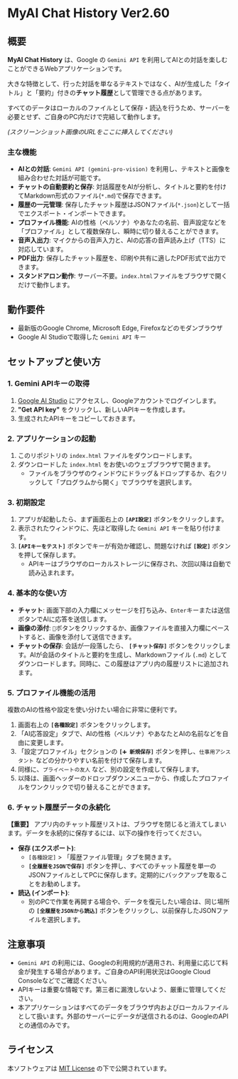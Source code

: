 # MyAI Chat History Ver2.60

## 概要

**MyAI Chat History** は、Google の `Gemini API` を利用してAIとの対話を楽しむことができるWebアプリケーションです。

大きな特徴として、行った対話を単なるテキストではなく、AIが生成した「タイトル」と「要約」付きの**チャット履歴**として管理できる点があります。

すべてのデータはローカルのファイルとして保存・読込を行うため、サーバーを必要とせず、ご自身のPC内だけで完結して動作します。

  
*(スクリーンショット画像のURLをここに挿入してください)*

### 主な機能

-   **AIとの対話**: `Gemini API (gemini-pro-vision)` を利用し、テキストと画像を組み合わせた対話が可能です。
-   **チャットの自動要約と保存**: 対話履歴をAIが分析し、タイトルと要約を付けてMarkdown形式のファイル(`*.md`)で保存できます。
-   **履歴の一元管理**: 保存したチャット履歴はJSONファイル(`*.json`)として一括でエクスポート・インポートできます。
-   **プロファイル機能**: AIの性格（ペルソナ）やあなたの名前、音声設定などを「プロファイル」として複数保存し、瞬時に切り替えることができます。
-   **音声入出力**: マイクからの音声入力と、AIの応答の音声読み上げ（TTS）に対応しています。
-   **PDF出力**: 保存したチャット履歴を、印刷や共有に適したPDF形式で出力できます。
-   **スタンドアロン動作**: サーバー不要。`index.html`ファイルをブラウザで開くだけで動作します。

## 動作要件

-   最新版のGoogle Chrome, Microsoft Edge, Firefoxなどのモダンブラウザ
-   Google AI Studioで取得した `Gemini API` キー

## セットアップと使い方

### 1. Gemini APIキーの取得

1.  [Google AI Studio](https://aistudio.google.com/) にアクセスし、Googleアカウントでログインします。
2.  **"Get API key"** をクリックし、新しいAPIキーを作成します。
3.  生成されたAPIキーをコピーしておきます。

### 2. アプリケーションの起動

1.  このリポジトリの `index.html` ファイルをダウンロードします。
2.  ダウンロードした `index.html` をお使いのウェブブラウザで開きます。
    -   ファイルをブラウザのウィンドウにドラッグ＆ドロップするか、右クリックして「プログラムから開く」でブラウザを選択します。

### 3. 初期設定

1.  アプリが起動したら、まず画面右上の **`[API設定]`** ボタンをクリックします。
2.  表示されたウィンドウに、先ほど取得した `Gemini API` キーを貼り付けます。
3.  **`[APIキーをテスト]`** ボタンでキーが有効か確認し、問題なければ **`[設定]`** ボタンを押して保存します。
    -   APIキーはブラウザのローカルストレージに保存され、次回以降は自動で読み込まれます。

### 4. 基本的な使い方

-   **チャット**: 画面下部の入力欄にメッセージを打ち込み、`Enter`キーまたは送信ボタンでAIに応答を送信します。
-   **画像の添付**: `📎`ボタンをクリックするか、画像ファイルを直接入力欄にペーストすると、画像を添付して送信できます。
-   **チャットの保存**: 会話が一段落したら、 **`[チャット保存]`** ボタンをクリックします。AIが会話のタイトルと要約を生成し、Markdownファイル (`.md`) としてダウンロードします。同時に、この履歴はアプリ内の履歴リストに追加されます。

### 5. プロファイル機能の活用

複数のAIの性格や設定を使い分けたい場合に非常に便利です。

1.  画面右上の **`[各種設定]`** ボタンをクリックします。
2.  「AI応答設定」タブで、AIの性格（ペルソナ）やあなたとAIの名前などを自由に変更します。
3.  「設定プロファイル」セクションの **`[➕ 新規保存]`** ボタンを押し、`仕事用アシスタント` などの分かりやすい名前を付けて保存します。
4.  同様に、`プライベートの友人` など、別の設定を作成して保存します。
5.  以降は、画面ヘッダーのドロップダウンメニューから、作成したプロファイルをワンクリックで切り替えることができます。

### 6. チャット履歴データの永続化

**【重要】** アプリ内のチャット履歴リストは、ブラウザを閉じると消えてしまいます。データを永続的に保存するには、以下の操作を行ってください。

-   **保存 (エクスポート)**:
    -   `[各種設定]` > 「履歴ファイル管理」タブを開きます。
    -   **`[全履歴をJSONで保存]`** ボタンを押し、すべてのチャット履歴を単一のJSONファイルとしてPCに保存します。定期的にバックアップを取ることをお勧めします。
-   **読込 (インポート)**:
    -   別のPCで作業を再開する場合や、データを復元したい場合は、同じ場所の **`[全履歴をJSONから読込]`** ボタンをクリックし、以前保存したJSONファイルを選択します。

## 注意事項

-   `Gemini API` の利用には、Googleの利用規約が適用され、利用量に応じて料金が発生する場合があります。ご自身のAPI利用状況はGoogle Cloud Consoleなどでご確認ください。
-   APIキーは重要な情報です。第三者に漏洩しないよう、厳重に管理してください。
-   本アプリケーションはすべてのデータをブラウザ内およびローカルファイルとして扱います。外部のサーバーにデータが送信されるのは、GoogleのAPIとの通信のみです。

## ライセンス

本ソフトウェアは [MIT License](LICENSE) の下で公開されています。
